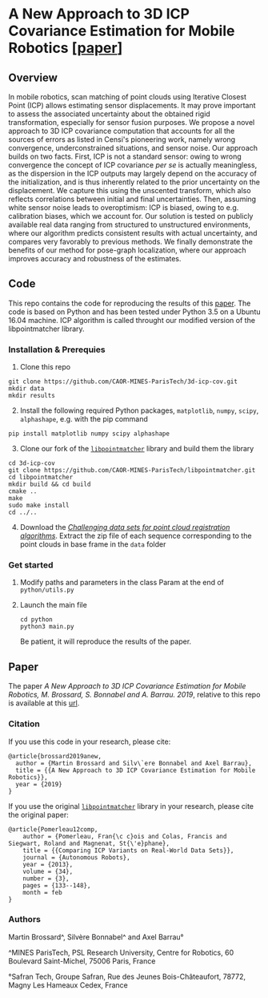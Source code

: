 

# A New Approach to 3D ICP Covariance Estimation for Mobile Robotics [[paper](https://arxiv.org/pdf/1909.05722.pdf)]

## Overview


In mobile robotics, scan matching of point clouds using Iterative Closest Point (ICP) allows estimating   sensor displacements. It may prove important to assess the associated uncertainty about the obtained rigid transformation, especially for sensor fusion purposes. We propose a novel approach to 3D ICP covariance computation that accounts for all the sources of errors as listed in Censi's pioneering work, namely wrong convergence, underconstrained situations, and sensor noise. Our approach builds on two facts. First, ICP is not a standard sensor: owing to wrong convergence the concept of  ICP covariance _per se_ is actually meaningless, as the dispersion in the ICP outputs may largely depend  on the accuracy of the initialization, and is thus inherently related to the prior uncertainty on the displacement. We capture this using the unscented transform, which also reflects correlations between initial and final uncertainties. Then, assuming white sensor noise leads to overoptimism: ICP is biased, owing to e.g. calibration biases, which we account for. Our solution is tested on  publicly available real data ranging from structured to unstructured environments, where our algorithm predicts consistent results with actual uncertainty, and compares very favorably to previous methods. We finally demonstrate the benefits of our method for pose-graph localization, where our approach improves accuracy and robustness   of the   estimates.

## Code
This repo contains the code for reproducing the results of this [paper](https://arxiv.org/pdf/1909.05722.pdf). The code is based on Python and has been tested under Python 3.5 on a Ubuntu 16.04 machine. ICP algorithm is called throught our modified version of the libpointmatcher library.

 
### Installation & Prerequies

1.  Clone this repo
```
git clone https://github.com/CAOR-MINES-ParisTech/3d-icp-cov.git
mkdir data
mkdir results
```

2.  Install the following required Python packages, `matplotlib`, `numpy`, `scipy`, `alphashape`, e.g. with the pip command
```
pip install matplotlib numpy scipy alphashape
```
3. Clone our fork of the [`libpointmatcher`](https://github.com/CAOR-MINES-ParisTech/libpointmatcher)  library and build them the  library
```
cd 3d-icp-cov
git clone https://github.com/CAOR-MINES-ParisTech/libpointmatcher.git
cd libpointmatcher
mkdir build && cd build
cmake ..
make
sudo make install
cd ../..
```

4. Download the [_Challenging data sets for point cloud registration algorithms_](https://projects.asl.ethz.ch/datasets/doku.php?id=laserregistration:laserregistration). Extract the zip file of each sequence corresponding to the point clouds in base frame in the `data` folder 

### Get started
1. Modify paths and parameters in the class Param at the end of `python/utils.py`

2. Launch the main file
	```
	cd python
	python3 main.py
	```
	 Be patient, it will reproduce the results of the paper.


## Paper
The paper _A New Approach to 3D ICP Covariance Estimation for Mobile Robotics, M. Brossard, S. Bonnabel and A. Barrau. 2019_, relative to this repo is available at this [url](https://arxiv.org/pdf/1909.05722.pdf).


### Citation

If you use this code in your research, please cite:

```
@article{brossard2019anew,
  author = {Martin Brossard and Silv\`ere Bonnabel and Axel Barrau},
  title = {{A New Approach to 3D ICP Covariance Estimation for Mobile Robotics}},
  year = {2019}
}
```

If you use the original [`libpointmatcher`](https://github.com/ethz-asl/libpointmatcher)  library  in your research, please cite the original paper:

```
@article{Pomerleau12comp,
	author = {Pomerleau, Fran{\c c}ois and Colas, Francis and Siegwart, Roland and Magnenat, St{\'e}phane},
	title = {{Comparing ICP Variants on Real-World Data Sets}},
	journal = {Autonomous Robots},
	year = {2013},
	volume = {34},
	number = {3},
	pages = {133--148},
	month = feb
}
```

### Authors
Martin Brossard^, Silvère Bonnabel^ and Axel Barrau°

^MINES ParisTech, PSL Research University, Centre for Robotics, 60 Boulevard Saint-Michel, 75006 Paris, France

°Safran Tech, Groupe Safran, Rue des Jeunes Bois-Châteaufort, 78772, Magny Les Hameaux Cedex, France

